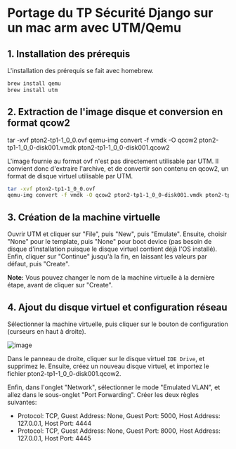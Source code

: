 # Portage du TP Sécurité Django sur un mac arm avec UTM/Qemu


## 1.	Installation des prérequis

L'installation des prérequis se fait avec homebrew.

```bash
brew install qemu
brew install utm
```

## 2.	Extraction de l'image disque et conversion en format qcow2

tar -xvf pton2-tp1-1_0_0.ovf
qemu-img convert -f vmdk -O qcow2 pton2-tp1-1_0_0-disk001.vmdk pton2-tp1-1_0_0-disk001.qcow2

L'image fournie au format ovf n'est pas directement utilisable par UTM. Il convient donc d'extraire l'archive, et de convertir son contenu en qcow2, un format de disque virtuel utilisable par UTM.

```bash
tar -xvf pton2-tp1-1_0_0.ovf
qemu-img convert -f vmdk -O qcow2 pton2-tp1-1_0_0-disk001.vmdk pton2-tp1-1_0_0-disk001.qcow2
```

## 3.	Création de la machine virtuelle

Ouvrir UTM et cliquer sur "File", puis "New", puis "Emulate". Ensuite, choisir "None" pour le template, puis "None" pour boot device (pas besoin de disque d'installation puisque le disque virtuel contient déjà l'OS installé). Enfin, cliquer sur "Continue" jusqu'à la fin, en laissant les valeurs par défaut, puis "Create".

**Note:** Vous pouvez changer le nom de la machine virtuelle à la dernière étape, avant de cliquer sur "Create".

## 4. Ajout du disque virtuel et configuration réseau

Sélectionner la machine virtuelle, puis cliquer sur le bouton de configuration (curseurs en haut à droite).

![image](https://mac.getutm.app/images/configuration.png)

Dans le panneau de droite, cliquer sur le disque virtuel `IDE Drive`, et supprimez le. Ensuite, créez un nouveau disque virtuel, et importez le fichier pton2-tp1-1_0_0-disk001.qcow2.

Enfin, dans l'onglet "Network", sélectionner le mode "Emulated VLAN", et allez dans le sous-onglet "Port Forwarding". Créer les deux règles suivantes:

- Protocol: TCP, Guest Address: None, Guest Port: 5000, Host Address: 127.0.0.1, Host Port: 4444
- Protocol: TCP, Guest Address: None, Guest Port: 8000, Host Address: 127.0.0.1, Host Port: 4445
